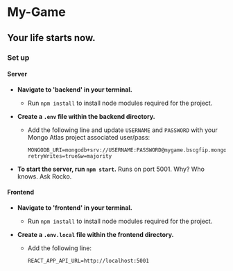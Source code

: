 # My-Game

## Your life starts now.

### Set up

#### Server

- **Navigate to 'backend' in your terminal.**
  - Run `npm install` to install node modules required for the project.

- **Create a `.env` file within the backend directory.**
  - Add the following line and update `USERNAME` and `PASSWORD` with your Mongo Atlas project associated user/pass: 
    ```
    MONGODB_URI=mongodb+srv://USERNAME:PASSWORD@mygame.bscgfip.mongodb.net/?retryWrites=true&w=majority
    ```

- **To start the server, run `npm start`.** Runs on port 5001. Why? Who knows. Ask Rocko.

#### Frontend

- **Navigate to 'frontend' in your terminal.**
  - Run `npm install` to install node modules required for the project.

- **Create a `.env.local` file within the frontend directory.**
  - Add the following line: 
    ```
    REACT_APP_API_URL=http://localhost:5001
    ```